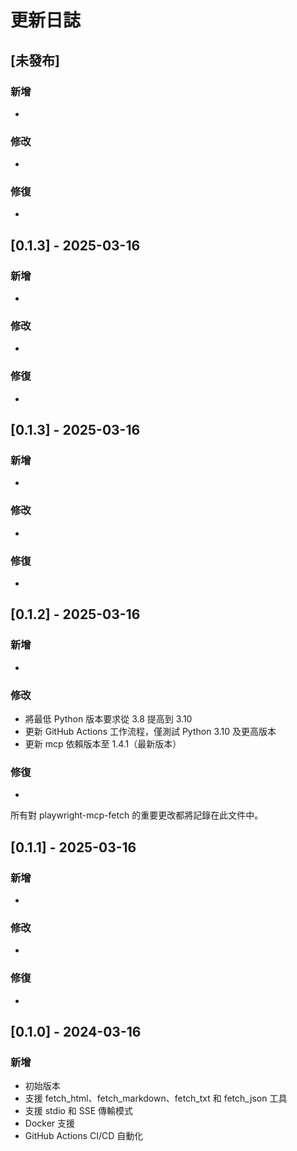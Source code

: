 # 更新日誌

## [未發布]

### 新增
- 

### 修改
- 

### 修復
- 


## [0.1.3] - 2025-03-16

### 新增
- 

### 修改
- 

### 修復
- 


## [0.1.3] - 2025-03-16

### 新增
- 

### 修改
- 

### 修復
- 


## [0.1.2] - 2025-03-16

### 新增
- 

### 修改
- 將最低 Python 版本要求從 3.8 提高到 3.10
- 更新 GitHub Actions 工作流程，僅測試 Python 3.10 及更高版本
- 更新 mcp 依賴版本至 1.4.1（最新版本）

### 修復
- 


所有對 playwright-mcp-fetch 的重要更改都將記錄在此文件中。

## [0.1.1] - 2025-03-16

### 新增
- 

### 修改
- 

### 修復
- 

## [0.1.0] - 2024-03-16

### 新增
- 初始版本
- 支援 fetch_html、fetch_markdown、fetch_txt 和 fetch_json 工具
- 支援 stdio 和 SSE 傳輸模式
- Docker 支援
- GitHub Actions CI/CD 自動化 